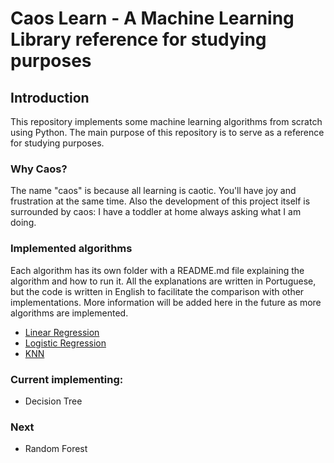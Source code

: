 # Caos Learn - A Machine Learning Library reference for studying purposes

## Introduction

This repository implements some machine learning algorithms from scratch using Python. The main purpose of this repository is to serve as a reference for studying purposes.

### Why Caos?

The name "caos" is because all learning is caotic. You'll have joy and frustration at the same time. Also the development of this project itself is surrounded by caos: I have a toddler at home always asking what I am doing.

### Implemented algorithms

Each algorithm has its own folder with a README.md file explaining the algorithm and how to run it. All the explanations are written in Portuguese, but the code is written in English to facilitate the comparison with other implementations.
More information will be added here in the future as more algorithms are implemented.

- [Linear Regression](https://github.com/SalatielBairros/CaosML/tree/main/src/linear_model/linear_regression)
- [Logistic Regression](https://github.com/SalatielBairros/CaosML/tree/main/src/linear_model/logistic_regression)
- [KNN](https://github.com/SalatielBairros/CaosML/tree/main/src/neighbors/knn)

### Current implementing:

- Decision Tree

### Next

- Random Forest
